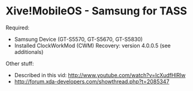 Xive!MobileOS - Samsung for TASS
================================

Required:
 * Samsung Device (GT-S5570, GT-S5670, GT-S5830)
 * Installed ClockWorkMod (CWM) Recovery: version 4.0.0.5 (see additionals)


Other stuff:
 * Described in this vid: http://www.youtube.com/watch?v=IcXudfHlRlw
 * http://forum.xda-developers.com/showthread.php?t=2085347